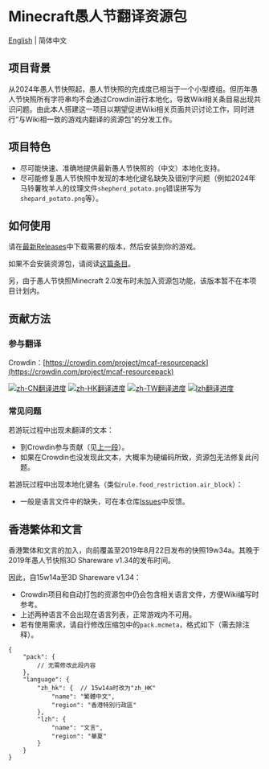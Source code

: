 # Minecraft愚人节翻译资源包

[English](README.md) | 简体中文

## 项目背景

从2024年愚人节快照起，愚人节快照的完成度已相当于一个小型模组。但历年愚人节快照所有字符串均不会通过Crowdin进行本地化，导致Wiki相关条目易出现共识问题。由此本人搭建这一项目以期望促进Wiki相关页面共识讨论工作，同时进行“与Wiki相一致的游戏内翻译的资源包”的分发工作。

## 项目特色

- 尽可能快速、准确地提供最新愚人节快照的（中文）本地化支持。
- 尽可能修复愚人节快照中发现的本地化键名缺失及错别字问题（例如2024年马铃薯牧羊人的纹理文件`shepherd_potato.png`错误拼写为`shepard_potato.png`等）。

## 如何使用

请在[最新Releases](https://github.com/mc-wiki/mcaf-resourcepack/releases/latest)中下载需要的版本，然后安装到你的游戏。

如果不会安装资源包，请阅读[这篇条目](https://zh.minecraft.wiki/?curid=10215#%E4%BD%BF%E7%94%A8%E8%B5%84%E6%BA%90%E5%8C%85)。

另，由于愚人节快照Minecraft 2.0发布时未加入资源包功能，该版本暂不在本项目计划内。

## 贡献方法

### 参与翻译

Crowdin：[https://crowdin.com/project/mcaf-resourcepack](https://crowdin.com/project/mcaf-resourcepack)

[![zh-CN翻译进度](https://img.shields.io/badge/dynamic/json?color=blue&label=zh-CN&style=flat&logo=crowdin&query=%24.progress.1.data.translationProgress&url=https%3A%2F%2Fbadges.awesome-crowdin.com%2Fstats-15691355-777584-update.json)](https://crowdin.com/project/mcaf-resourcepack)
[![zh-HK翻译进度](https://img.shields.io/badge/dynamic/json?color=blue&label=zh-HK&style=flat&logo=crowdin&query=%24.progress.2.data.translationProgress&url=https%3A%2F%2Fbadges.awesome-crowdin.com%2Fstats-15691355-777584-update.json)](https://crowdin.com/project/mcaf-resourcepack)
[![zh-TW翻译进度](https://img.shields.io/badge/dynamic/json?color=blue&label=zh-TW&style=flat&logo=crowdin&query=%24.progress.3.data.translationProgress&url=https%3A%2F%2Fbadges.awesome-crowdin.com%2Fstats-15691355-777584-update.json)](https://crowdin.com/project/mcaf-resourcepack)
[![lzh翻译进度](https://img.shields.io/badge/dynamic/json?color=blue&label=lzh&style=flat&logo=crowdin&query=%24.progress.0.data.translationProgress&url=https%3A%2F%2Fbadges.awesome-crowdin.com%2Fstats-15691355-777584-update.json)](https://crowdin.com/project/mcaf-resourcepack)

### 常见问题

若游玩过程中出现未翻译的文本：

- 到Crowdin参与贡献（见[上一段](#参与翻译)）。
- 如果在Crowdin也没发现此文本，大概率为硬编码所致，资源包无法修复此问题。

若游玩过程中出现本地化键名（类似`rule.food_restriction.air_block`）：

- 一般是语言文件中的缺失，可在本仓库[Issues](https://github.com/mc-wiki/mcaf-resourcepack/issues)中反馈。

<!-- Do not translate the following part -->
## 香港繁体和文言

香港繁体和文言的加入，向前覆盖至2019年8月22日发布的快照19w34a。其晚于2019年愚人节快照3D Shareware v1.34的发布时间。

因此，自15w14a至3D Shareware v1.34：

- Crowdin项目和自动打包的资源包中仍会包含相关语言文件，方便Wiki编写时参考。
- 上述两种语言不会出现在语言列表，正常游戏内不可用。
- 若有使用需求，请自行修改压缩包中的`pack.mcmeta`，格式如下（需去除注释）。

```jsonc
{
    "pack": { 
        // 无需修改此段内容
    },
    "language": {
        "zh_hk": {  // 15w14a时改为"zh_HK"
            "name": "繁體中文",
            "region": "香港特別行政區"
        },
        "lzh": {
            "name": "文言",
            "region": "華夏"
        }
    }
}
```
